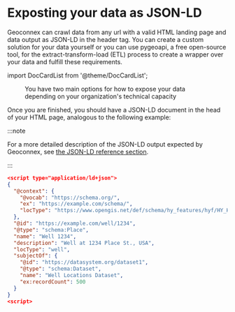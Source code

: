 
# Exposting your data as JSON-LD 

Geoconnex can crawl data from any url with a valid HTML landing page and data output as JSON-LD in the header tag. You can create a custom solution for your data yourself or you can use pygeoapi, a free open-source tool, for the extract-transform-load (ETL) process to create a wrapper over your data and fulfill these requirements.




import DocCardList from '@theme/DocCardList';

<figure>
<figcaption>You have two main options for how to expose your data depending on your organization's technical capacity </figcaption>
</figure>

<DocCardList />

Once you are finished, you should have a JSON-LD document in the head of your HTML page, analogous to the following example:

:::note

For a more detailed description of the JSON-LD output expected by Geoconnex, see [the JSON-LD reference section](../../reference/data-formats/jsonld/overview.md).

:::


```json
<script type="application/ld+json"> 
{
  "@context": {
    "@vocab": "https://schema.org/",
    "ex": "https://example.com/schema/",
    "locType": "https://www.opengis.net/def/schema/hy_features/hyf/HY_HydroLocationType"
  },
  "@id": "https://example.com/well/1234",
  "@type": "schema:Place",
  "name": "Well 1234",
  "description": "Well at 1234 Place St., USA",
  "locType": "well",
  "subjectOf": {
    "@id": "https://datasystem.org/dataset1",
    "@type": "schema:Dataset",
    "name": "Well Locations Dataset",
    "ex:recordCount": 500
  }
}
<script> 
```

